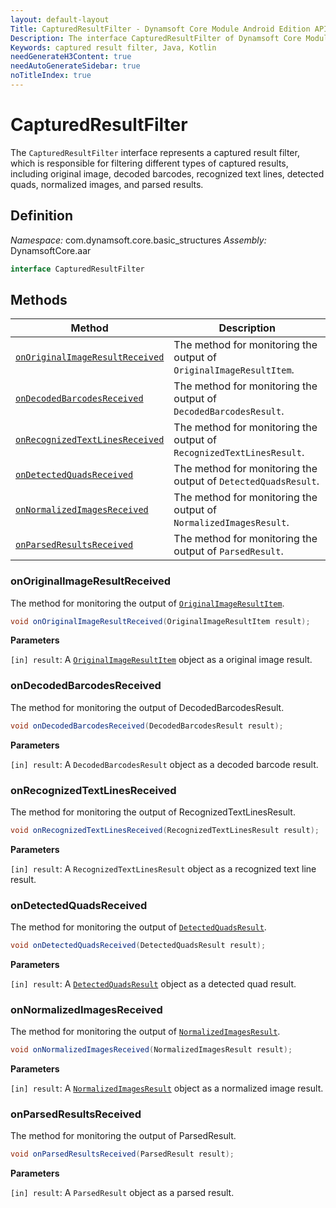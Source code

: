 ```yaml
---
layout: default-layout
Title: CapturedResultFilter - Dynamsoft Core Module Android Edition API Reference
Description: The interface CapturedResultFilter of Dynamsoft Core Module represents a captured result filter, which is responsible for filtering different types of captured results, including original image, decoded barcodes, recognized text lines, detected quads, normalized images, and parsed results.
Keywords: captured result filter, Java, Kotlin
needGenerateH3Content: true
needAutoGenerateSidebar: true
noTitleIndex: true
---
```


# CapturedResultFilter

The `CapturedResultFilter` interface represents a captured result filter, which is responsible for filtering different types of captured results, including original image, decoded barcodes, recognized text lines, detected quads, normalized images, and parsed results.

## Definition

*Namespace:* com.dynamsoft.core.basic_structures
*Assembly:* DynamsoftCore.aar

```java
interface CapturedResultFilter
```

## Methods

| Method | Description |
| ------ | ----------- |
| [`onOriginalImageResultReceived`](#onoriginalimageresultreceived) | The method for monitoring the output of `OriginalImageResultItem`. |
| [`onDecodedBarcodesReceived`](#ondecodedbarcodesreceived) | The method for monitoring the output of `DecodedBarcodesResult`. |
| [`onRecognizedTextLinesReceived`](#onrecognizedtextlinesreceived) | The method for monitoring the output of `RecognizedTextLinesResult`. |
| [`onDetectedQuadsReceived`](#ondetectedquadsreceived) | The method for monitoring the output of `DetectedQuadsResult`. |
| [`onNormalizedImagesReceived`](#onnormalizedimagesreceived) | The method for monitoring the output of `NormalizedImagesResult`. |
| [`onParsedResultsReceived`](#onparsedresultsreceived) | The method for monitoring the output of `ParsedResult`. |

### onOriginalImageResultReceived

The method for monitoring the output of [`OriginalImageResultItem`](original-image-result-item.md).

```java
void onOriginalImageResultReceived(OriginalImageResultItem result);
```

**Parameters**

`[in] result`: A [`OriginalImageResultItem`](original-image-result-item.md) object as a original image result.

### onDecodedBarcodesReceived

The method for monitoring the output of DecodedBarcodesResult.

```java
void onDecodedBarcodesReceived(DecodedBarcodesResult result);
```

**Parameters**

`[in] result`: A `DecodedBarcodesResult` object as a decoded barcode result.

### onRecognizedTextLinesReceived

The method for monitoring the output of RecognizedTextLinesResult.

```java
void onRecognizedTextLinesReceived(RecognizedTextLinesResult result);
```

**Parameters**

`[in] result`: A `RecognizedTextLinesResult` object as a recognized text line result.

### onDetectedQuadsReceived

The method for monitoring the output of [`DetectedQuadsResult`]({{site.android_api}}detected-quads-result.html).

```java
void onDetectedQuadsReceived(DetectedQuadsResult result);
```

**Parameters**

`[in] result`: A [`DetectedQuadsResult`]({{site.android_api}}detected-quads-result.html) object as a detected quad result.

### onNormalizedImagesReceived

The method for monitoring the output of [`NormalizedImagesResult`]({{site.android_api}}normalized-images-result.html).

```java
void onNormalizedImagesReceived(NormalizedImagesResult result);
```

**Parameters**

`[in] result`: A [`NormalizedImagesResult`]({{site.android_api}}normalized-images-result.html) object as a normalized image result.

### onParsedResultsReceived

The method for monitoring the output of ParsedResult.

```java
void onParsedResultsReceived(ParsedResult result);
```

**Parameters**

`[in] result`: A `ParsedResult` object as a parsed result.
